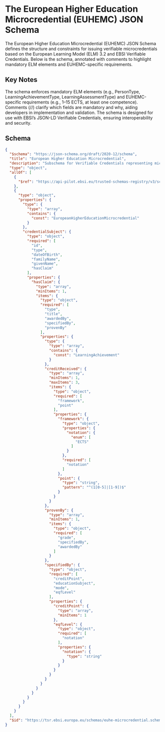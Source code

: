 # The European Higher Education Microcredential (EUHEMC) JSON Schema

The European Higher Education Microcredential (EUHEMC) JSON Schema defines the structure and constraints for issuing verifiable microcredentials based on the European Learning Model (ELM) 3.2 and EBSI Verifiable Credentials. Below is the schema, annotated with comments to highlight mandatory ELM elements and EUHEMC-specific requirements.


## Key Notes

The schema enforces mandatory ELM elements (e.g., PersonType, LearningAchievementType, LearningAssessmentType) and EUHEMC-specific requirements (e.g., 1–15 ECTS, at least one competence).
Comments (//) clarify which fields are mandatory and why, aiding developers in implementation and validation.
The schema is designed for use with EBSI’s JSON-LD Verifiable Credentials, ensuring interoperability and security.

## Schema

```json
{
  "$schema": "https://json-schema.org/draft/2020-12/schema",
  "title": "European Higher Education Microcredential",
  "description": "Subschema for Verifiable Credentials representing microcredentials issued in Higher Education, based on EDC-W3C-VC and ELM 3.2",
  "type": "object",
  "allOf": [
    {
      "$ref": "https://api-pilot.ebsi.eu/trusted-schemas-registry/v3/schemas/0x411a2c5880fe8bd97229546044f55b65846d272594511815cd5b89f000dc3da7"
    },
    {
      "type": "object",
      "properties": {
        "type": {
          "type": "array",
          "contains": {
            "const": "EuropeanHigherEducationMicrocredential"
          }
        },
        "credentialSubject": {
          "type": "object",
          "required": [
            "id",
            "type",
            "dateOfBirth",
            "familyName",
            "givenName",
            "hasClaim"
          ],
          "properties": {
            "hasClaim": {
              "type": "array",
              "minItems": 1,
              "items": {
                "type": "object",
                "required": [
                  "type",
                  "title",
                  "awardedBy",
                  "specifiedBy",
                  "provenBy"
                ],
                "properties": {
                  "type": {
                    "type": "array",
                    "contains": {
                      "const": "LearningAchievement"
                    }
                  },
                  "creditReceived": {
                    "type": "array",
                    "minItems": 1,
                    "maxItems": 3,
                    "items": {
                      "type": "object",
                      "required": [
                        "framework",
                        "point"
                      ],
                      "properties": {
                        "framework": {
                          "type": "object",
                          "properties": {
                            "notation": {
                              "enum": [
                                "ECTS"
                              ]
                            }
                          },
                          "required": [
                            "notation"
                          ]
                        },
                        "point": {
                          "type": "string",
                          "pattern": "^(1[0-5]|[1-9])$"
                        }
                      }
                    }
                  },
                  "provenBy": {
                    "type": "array",
                    "minItems": 1,
                    "items": {
                      "type": "object",
                      "required": [
                        "grade",
                        "specifiedBy",
                        "awardedBy"
                      ]
                    }
                  },
                  "specifiedBy": {
                    "type": "object",
                    "required": [
                      "creditPoint",
                      "educationSubject",
                      "mode",
                      "eqfLevel"
                    ],
                    "properties": {
                      "creditPoint": {
                        "type": "array",
                        "minItems": 1
                      },
                      "eqfLevel": {
                        "type": "object",
                        "required": [
                          "notation"
                        ],
                        "properties": {
                          "notation": {
                            "type": "string"
                          }
                        }
                      }
                    }
                  }
                }
              }
            }
          }
        }
      }
    }
  ],
  "$id": "https://tsr.ebsi.europa.eu/schemas/euhe-microcredential.schema.json"
}
```